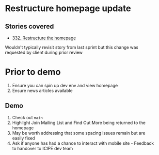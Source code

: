 # Restructure homepage update

## Stories covered
- [332. Restructure the homepage](https://github.com/icipe-official/vectoratlas-software-code/issues/332)

Wouldn't typically revisit story from last sprint but this change was requested by client during prior review

# Prior to demo
1. Ensure you can spin up dev env and view homepage
1. Ensure news articles available

## Demo
1. Check out `main`
1. Highlight Join Mailing List and Find Out More being returned to the homepage
1. May be worth addressing that some spacing issues remain but are easily fixed
1. Ask if anyone has had a chance to interact with mobile site - Feedback to handover to ICIPE dev team

